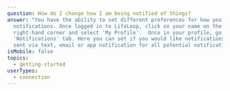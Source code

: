 ```yaml
---
question: How do I change how I am being notified of things?
answer: "You have the ability to set different preferences for how you receive
  notifications. Once logged in to LifeLoop, click on your name on the top
  right-hand corner and select 'My Profile'.  Once in your profile, go to the
  'Notifications' tab. Here you can set if you would like notifications to be
  sent via text, email or app notification for all potential notifications. "
isMobile: false
topics:
  - getting-started
userTypes:
  - connection
---
```

